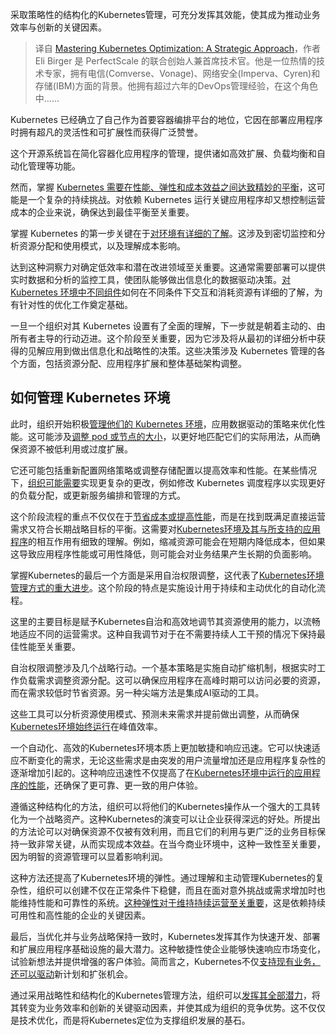 <!--
title: 掌握Kubernetes优化：一种策略方法
cover: https://cdn.thenewstack.io/media/2023/12/090335aa-sunrise-8294459_1280-1024x682.jpg
-->

采取策略性的结构化的Kubernetes管理，可充分发挥其效能，使其成为推动业务效率与创新的关键因素。

> 译自 [Mastering Kubernetes Optimization: A Strategic Approach](https://thenewstack.io/mastering-kubernetes-optimization-a-strategic-approach/)，作者 Eli Birger 是 PerfectScale 的联合创始人兼首席技术官。他是一位热情的技术专家，拥有电信(Comverse、Vonage)、网络安全(Imperva、Cyren)和存储(IBM)方面的背景。他拥有超过六年的DevOps管理经验，在这个角色中......

Kubernetes 已经确立了自己作为首要容器编排平台的地位，它因在部署应用程序时拥有超凡的灵活性和可扩展性而获得广泛赞誉。

这个开源系统旨在简化容器化应用程序的管理，提供诸如高效扩展、负载均衡和自动化管理等功能。

然而，掌握 [Kubernetes 需要在性能、弹性和成本效益之间达致精妙的平衡](https://thenewstack.io/kubernetes-performance-troublespots-airbnbs-take/)，这可能是一个复杂的持续挑战。对依赖 Kubernetes 运行关键应用程序却又想控制运营成本的企业来说，确保达到最佳平衡至关重要。

掌握 Kubernetes 的第一步关键在于[对环境有详细的了解](https://thenewstack.io/how-to-gain-visibility-into-kubernetes-cost-allocation/)。这涉及到密切监控和分析资源分配和使用模式，以及理解成本影响。

达到这种洞察力对确定低效率和潜在改进领域至关重要。这通常需要部署可以提供实时数据和分析的监控工具，使团队能够做出信息化的数据驱动决策。[对 Kubernetes 环境中不同组件](https://thenewstack.io/understanding-kubernetes-resource-types/)如何在不同条件下交互和消耗资源有详细的了解，为有针对性的优化工作奠定基础。

一旦一个组织对其 Kubernetes 设置有了全面的理解，下一步就是朝着主动的、由所有者主导的行动迈进。这个阶段至关重要，因为它涉及将从最初的详细分析中获得的见解应用到做出信息化和战略性的决策。这些决策涉及 Kubernetes 管理的各个方面，包括资源分配、应用程序扩展和整体基础架构调整。

## 如何管理 Kubernetes 环境

此时，组织开始积极[管理他们的 Kubernetes 环境](https://thenewstack.io/managed-kubernetes-services-make-k8s-simple-for-platform-teams-and-app-developers/)，应用数据驱动的策略来优化性能。这可能涉及[调整 pod 或节点的大小](https://thenewstack.io/kubernetes-building-blocks-nodes-pods-clusters/)，以更好地匹配它们的实际用法，从而确保资源不被低利用或过度扩展。

它还可能包括重新配置网络策略或调整存储配置以提高效率和性能。在某些情况下，[组织可能需要](https://thenewstack.io/does-your-organization-need-an-open-source-program-office/)实现更复杂的更改，例如修改 Kubernetes 调度程序以实现更好的负载分配，或更新服务编排和管理的方式。

这个阶段流程的重点不仅仅在于[节省成本或提高性能](https://thenewstack.io/in-storage-compression-saves-money-boosts-performance/)，而是在找到既满足直接运营需求又符合长期战略目标的平衡。这需要对[Kubernetes环境及其与所支持的应用程序](https://thenewstack.io/kubernetes-applications-for-multicloud-hybrid-cloud-environs/)的相互作用有细致的理解。例如，缩减资源可能会在短期内降低成本，但如果这导致应用程序性能或可用性降低，则可能会对业务结果产生长期的负面影响。

掌握Kubernetes的最后一个方面是采用自治权限调整，这代表了[Kubernetes环境管理方式的重大进步](https://thenewstack.io/managing-kubernetes-complexity-in-multicloud-environments/)。这个阶段的特点是实施设计用于持续和主动优化的自动化流程。

这里的主要目标是赋予Kubernetes自治和高效地调节其资源使用的能力，以流畅地适应不同的运营需求。这种自我调节对于在不需要持续人工干预的情况下保持最佳性能至关重要。

自治权限调整涉及几个战略行动。一个基本策略是实施自动扩缩机制，根据实时工作负载需求调整资源分配。这可以确保应用程序在高峰时期可以访问必要的资源，而在需求较低时节省资源。另一种尖端方法是集成AI驱动的工具。

这些工具可以分析资源使用模式、预测未来需求并提前做出调整，从而确保[Kubernetes环境始终运行](https://thenewstack.io/all-hands-on-deck-running-kubernetes-within-an-enterprise/)在峰值效率。

一个自动化、高效的Kubernetes环境本质上更加敏捷和响应迅速。它可以快速适应不断变化的需求，无论这些需求是由突发的用户流量增加还是应用程序复杂性的逐渐增加引起的。这种响应迅速性不仅提高了在[Kubernetes环境中运行的应用程序的性能](https://thenewstack.io/how-do-applications-run-on-kubernetes/)，还确保了更可靠、更一致的用户体验。

遵循这种结构化的方法，组织可以将他们的Kubernetes操作从一个强大的工具转化为一个战略资产。这种Kubernetes的演变可以让企业获得深远的好处。所提出的方法论可以对确保资源不仅被有效利用，而且它们的利用与更广泛的业务目标保持一致非常关键，从而实现成本效益。在当今商业环境中，这种一致性至关重要，因为明智的资源管理可以显着影响利润。

这种方法还提高了Kubernetes环境的弹性。通过理解和主动管理Kubernetes的复杂性，组织可以创建不仅在正常条件下稳健，而且在面对意外挑战或需求增加时也能维持性能和可靠性的系统。[这种弹性对于维持持续运营至关重要](https://thenewstack.io/the-rise-of-continuous-resilience/)，这是依赖持续可用性和高性能的企业的关键因素。

最后，当优化并与业务战略保持一致时，Kubernetes发挥其作为快速开发、部署和扩展应用程序基础设施的最大潜力。这种敏捷性使企业能够快速响应市场变化，试验新想法并提供增强的客户体验。简而言之，Kubernetes不仅[支持现有业务，还可以驱动](https://thenewstack.io/how-kubernetes-and-database-operators-drive-the-data-revolution/)新计划和扩张机会。

通过采用战略性和结构化的Kubernetes管理方法，组织可以[发挥其全部潜力](https://thenewstack.io/unlock-datas-full-potential-with-a-mature-analytics-strategy/)，将其转变为业务效率和创新的关键驱动因素，并使其成为组织的竞争优势。这不仅仅是技术优化，而是将Kubernetes定位为支撑组织发展的基石。
